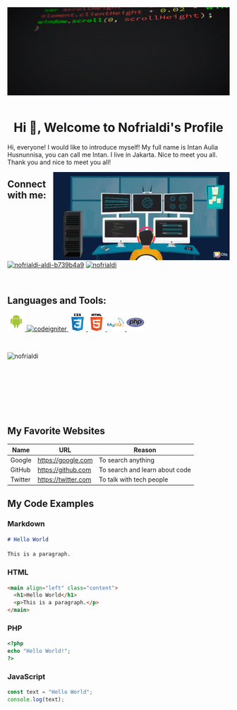 <img align="center" alt="coding" src="asset/giphy.gif" width=1200px height=200px>
<br><br>
<h1 align="center">Hi 👋, Welcome to Nofrialdi's Profile</h1>

<p align="left">Hi, everyone! I would like to introduce myself! My full name is Intan Aulia Husnunnisa, you can call me Intan. I live in Jakarta. Nice to meet you all. Thank you and nice to meet you all!</p>
 <img align="right" alt="coding" src="asset/coding.gif" width=400px>

<h2 align="left">Connect with me:</h2>
<p align="left">
<a href="https://linkedin.com/in/nofrialdi-aldi-b739b4a9" target="blank"><img align="center" src="https://raw.githubusercontent.com/rahuldkjain/github-profile-readme-generator/master/src/images/icons/Social/linked-in-alt.svg" alt="nofrialdi-aldi-b739b4a9" height="30" width="40" /></a>
<a href="https://instagram.com/nofrialdi" target="blank"><img align="center" src="https://raw.githubusercontent.com/rahuldkjain/github-profile-readme-generator/master/src/images/icons/Social/instagram.svg" alt="nofrialdi" height="30" width="40" /></a>
</p>
<br>

<h2 align="left">Languages and Tools:</h2>
<p align="left"> <a href="https://developer.android.com" target="_blank" rel="noreferrer"> <img src="https://raw.githubusercontent.com/devicons/devicon/master/icons/android/android-original-wordmark.svg" alt="android" width="40" height="40"/> </a> <a href="https://codeigniter.com" target="_blank" rel="noreferrer"> <img src="https://cdn.worldvectorlogo.com/logos/codeigniter.svg" alt="codeigniter" width="40" height="40"/> </a> <a href="https://www.w3schools.com/css/" target="_blank" rel="noreferrer"> <img src="https://raw.githubusercontent.com/devicons/devicon/master/icons/css3/css3-original-wordmark.svg" alt="css3" width="40" height="40"/> </a> <a href="https://www.w3.org/html/" target="_blank" rel="noreferrer"> <img src="https://raw.githubusercontent.com/devicons/devicon/master/icons/html5/html5-original-wordmark.svg" alt="html5" width="40" height="40"/> </a> <a href="https://www.mysql.com/" target="_blank" rel="noreferrer"> <img src="https://raw.githubusercontent.com/devicons/devicon/master/icons/mysql/mysql-original-wordmark.svg" alt="mysql" width="40" height="40"/> </a> <a href="https://www.php.net" target="_blank" rel="noreferrer"> <img src="https://raw.githubusercontent.com/devicons/devicon/master/icons/php/php-original.svg" alt="php" width="40" height="40"/> </a> </p>
<br>
<p><img align="left" src="https://github-readme-stats.vercel.app/api/top-langs?username=nofrialdi&show_icons=true&locale=en&layout=compact" alt="nofrialdi" /></p>
<br><br><br><br><br><br><br><br>

## My Favorite Websites

| Name    | URL                   | Reason                         |
| ------- | --------------------- | ------------------------------ |
| Google  | <https://google.com>  | To search anything             |
| GitHub  | <https://github.com>  | To search and learn about code |
| Twitter | <https://twitter.com> | To talk with tech people       |

## My Code Examples

### Markdown

```markdown
# Hello World

This is a paragraph.
```

### HTML

```html
<main align="left" class="content">
  <h1>Hello World</h1>
  <p>This is a paragraph.</p>
</main>
```

### PHP

```php
<?php
echo "Hello World!";
?>
```

### JavaScript

```js
const text = "Hello World";
console.log(text);
```
